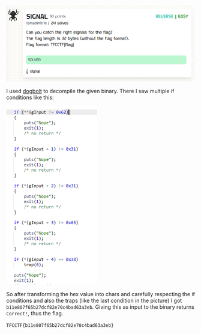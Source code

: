 <img src=".images/signal.png">

I used [dogbolt](https://dogbolt.org/) to decompile the given binary. There I saw multiple if conditions like this:

<img src=".images/s1.png">

So after transforming the hex value into chars and carefully respecting the if conditions and also the traps (like the last condition in the picture) I got `b11e807f65b27dcf82e70c4bad63a3eb`. Giving this as input to the binary returns `Correct!`, thus the flag.

`TFCCTF{b11e807f65b27dcf82e70c4bad63a3eb}`
